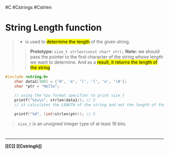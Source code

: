 #C #Cstrings #Cstrlen
# String Length function
> - is used to <mark class="hltr-lightblue">determine the length</mark> of the given string.
>> **Prototype:** `size_t strlen(const char* str);`
>> **Note:** we should pass the pointer to the first character of the string whose length we want to determine. And as a <mark class="hltr-lightgreen">result, it returns the length of the string</mark>
```C
#include <string.h>
    char data1[100] = {'H', 'e', 'l', 'l', 'o', '\0'};
    char *ptr = "Hello";
    
    // using the %zu format specifier to print size_t
    printf("%zu\n", strlen(data1)); // 5
    // it calculates the LENGTH of the string and not the length of the array

    printf("%d", (int)strlen(ptr)); // 5
```
> `size_t` is an unsigned integer type of at least 16 bits.


# 
---
**[[C]]**
**[[Cstringh]]**